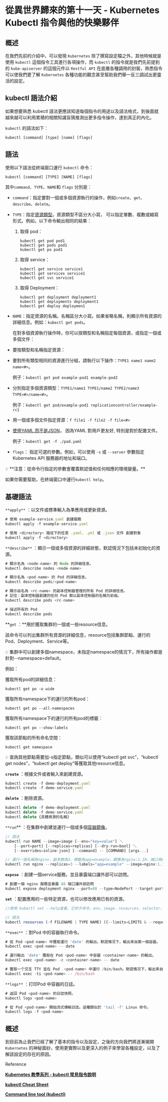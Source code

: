 # 從異世界歸來的第十一天 - Kubernetes Kubectl 指令與他的快樂夥伴

## 概述

在我們先前的介紹中，可以發現 `Kubernetes` 除了撰寫設定檔之外，其他時候就是使用 `kubectl` 這個指令工具進行各項操作，而 `kubectl` 的指令就是我們先前提到的 `kube-apiserver` 的這個元件以 `Restful API` 在底層各種調用的封裝，熟悉指令可以使我們更了解 `Kubernetes` 各種功能的觀念甚至幫助我們舉一反三調試出更靈活的設定。

## kubectl 語法介紹

如果想要熟悉 kubectl 語法更應該知道每個指令的用途以及語法格式，到後面就越來越可以利用累積的相關知識盲猜推測出更多指令操作，達到真正的內化。

`kubectl` 的語法如下：

```jsx
kubectl [command] [type] [name] [flags]
```

## **語法**

使用以下語法從終端窗口運行 `kubectl` 命令：

```jsx
kubectl [command] [TYPE] [NAME] [flags]
```

其中`command`、`TYPE`、`NAME`和 `flags` 分別是：

- `command`：指定要對一個或多個資源執行的操作，例如`create`、`get`、`describe`、`delete`。
- `TYPE`：指定[資源類型](https://kubernetes.io/zh-cn/docs/reference/kubectl/#resource-types)。資源類型不區分大小寫， 可以指定單數、複數或縮寫形式。例如，以下命令輸出相同的結果：
    1. 取得 pod：

        ```
        kubectl get pod pod1
        kubectl get pods pod1
        kubectl get po pod1
        
        ```

    2. 取得 service：

        ```
        kubectl get service service1
        kubectl get services service1
        kubectl get svc service1
        
        ```

    3. 取得 Deployment：

        ```
        kubectl get deployment deployment1
        kubectl get deployments deployment1
        kubectl get deploy deploymen1
        ```

- `NAME`：指定資源的名稱。名稱區分大小寫。如果省略名稱，則顯示所有資源的詳細信息。例如：`kubectl get pods`。

  在對多個資源執行操作時，你可以按類型和名稱指定每個資源，或指定一個或多個文件：

- 要按類型和名稱指定資源：
- 要對所有類型相同的資源進行分組，請執行以下操作：`TYPE1 name1 name2 name<#>`。

  例子：`kubectl get pod example-pod1 example-pod2`

- 分別指定多個資源類型：`TYPE1/name1 TYPE1/name2 TYPE2/name3 TYPE<#>/name<#>`。

  例子：`kubectl get pod/example-pod1 replicationcontroller/example-rc1`

- 用一個或多個文件指定資源：`f file1 -f file2 -f file<#>`
- [使用YAML 而不是JSON](https://kubernetes.io/zh-cn/docs/concepts/configuration/overview/#general-configuration-tips)， 因為YAML 對用戶更友好, 特別是對於配置文件。

  例子：`kubectl get -f ./pod.yaml`

- `flags`： 指定可選的參數。例如，可以使用 `-s` 或 `--server` 參數指定Kubernetes API 服務器的地址和端口。

<aside>
💡 **注意：從命令行指定的參數會覆蓋默認值和任何相應的環境變量。**

</aside>

如果你需要幫助，在終端窗口中運行`kubectl help`。

## 基礎語法

`**apply**` ：以文件或標準輸入為準應用或更新資源。

```jsx
# 使用 example-service.yaml 創建服務
kubectl apply -f example-service.yaml

# 使用 <directory> 路徑下的任意 .yaml、.yml 或 .json 文件 創建對象
kubectl apply -f <directory>
```

`**describe**` ：顯示一個或多個資源的詳細狀態，默認情況下包括未初始化的資源。

```jsx
# 顯示名為 <node-name> 的 Node 的詳細信息。
kubectl describe nodes <node-name>

# 顯示名為 <pod-name> 的 Pod 的詳細信息。
kubectl describe pods/<pod-name>

# 顯示由名為 <rc-name> 的副本控制器管理的所有 Pod 的詳细信息。
# 記住：副本控制器創建的任何 Pod 都以副本控制器的名稱为前缀。
kubectl describe pods <rc-name>

# 描述所有的 Pod
kubectl describe pods
```

**`get` ：**用於獲取集群的一個或一些resource信息。

該命令可以列出集群所有資源的詳細信息，resource包括集群節點、運行的Pod、Deployment、Service等。

<aside>
💡 集群中可以創建多個namespace，未指定namespace的情況下，所有操作都是針對--namespace=default。

</aside>

例如：

獲取所有pod的詳細信息：

```
kubectl get po -o wide
```

獲取所有namespace下的運行的所有pod：

```
kubectl get po --all-namespaces
```

獲取所有namespace下的運行的所有pod的標籤：

```
kubectl get po --show-labels
```

獲取該節點的所有命名空間：

```
kubectl get namespace
```

<aside>
💡 查詢其他節點需要加-s指定節點，類似可以使用“kubectl get svc”，“kubectl get nodes”，“kubectl get deploy”等獲取其他resource信息。

</aside>

**`create`** ：根據文件或者輸入來創建資源。

```jsx
kubectl create -f demo-deployment.yaml
kubectl create -f demo-service.yaml
```

**`delete`** ：刪除資源。

```jsx
kubectl delete -f demo-deployment.yaml
kubectl delete -f demo-service.yaml
kubectl delete {具體資源的名稱}
```

`**run`** ：在集群中創建並運行一個或多個[容器鏡像](https://cloud.tencent.com/product/tcr?from=10680)。

```jsx
// 語法
kubectl run NAME --image=image [--env="key=value"] ＼
	[--port=port] [--replicas=replicas] [--dry-run=bool] ＼
	[--overrides=inline-json] [--command] -- [COMMAND] [args...]
```

```jsx
// 運行一個名稱為nginx，副本数為3，標籤為app=example，鏡像為nginx:1.10，端口為80的容器實例
kubectl run nginx --replicas=3 --labels="app=example" --image=nginx:1.10 --port=80
```

**`expose`** ：創建一個service服務，並且暴露端口讓外部可以訪問。

```jsx
# 創建一個 nginx 服務並暴露 88 端口讓外部訪問
kubectl expose deployment nginx --port=88 --type=NodePort --target-port=80 --name=nginx-service

```

**`set`** ：配置應用的一些特定資源，也可以修改應用已有的資源。

```jsx
//使用 kubectl set --help查看，它的子命令，env，image，resources，selector，serviceaccount，subject。

// 語法
kubectl resources (-f FILENAME | TYPE NAME) ([--limits=LIMITS & --requests=REQUESTS]
```

`**exec**` ：對Pod 中的容器執行命令。

```jsx
# 從 Pod <pod-name> 中獲取運行 'date' 的輸出。默認情况下，輸出来自第一個容器。
kubectl exec <pod-name> -- date

# 運行輸出 'date' 獲取在 Pod <pod-name> 中容器 <container-name> 的輸出。
kubectl exec <pod-name> -c <container-name> -- date

# 獲取一个交互 TTY 並在 Pod  <pod-name> 中運行 /bin/bash。默認情况下，輸出来自第一個容器。
kubectl exec -ti <pod-name> -- /bin/bash
```

`**logs**` ：打印Pod 中容器的日誌。

```jsx
# 返回 Pod <pod-name> 的日誌快照。
kubectl logs <pod-name>

# 從 Pod <pod-name> 開始流式傳輸日誌。這種類似於 'tail -f' Linux 命令。
kubectl logs -f <pod-name>
```

## 概述

到目前為止我們已經了解了基本的指令以及設定，之後的方向我們將逐漸揭開 `Kubernetes` 的神秘面紗，使用更實際以及更深入的例子來學習各種設定，以及了解該設定的存在的原因。

Reference

**[Kubernetes 教學系列 - kubectl 常見指令說明](https://blog.kennycoder.io/2020/12/18/Kubernetes%E6%95%99%E5%AD%B8%E7%B3%BB%E5%88%97-kubectl%E5%B8%B8%E8%A6%8B%E6%8C%87%E4%BB%A4%E8%AA%AA%E6%98%8E/)**

****[kubectl Cheat Sheet](https://kubernetes.io/docs/reference/kubectl/cheatsheet/)****

****[Command line tool (kubectl)](https://kubernetes.io/docs/reference/kubectl/)****